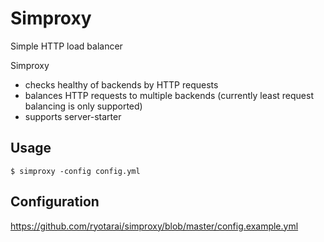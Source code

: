 # Simproxy

Simple HTTP load balancer

Simproxy

- checks healthy of backends by HTTP requests
- balances HTTP requests to multiple backends (currently least request balancing is only supported)
- supports server-starter

## Usage

```
$ simproxy -config config.yml
```

## Configuration

https://github.com/ryotarai/simproxy/blob/master/config.example.yml
